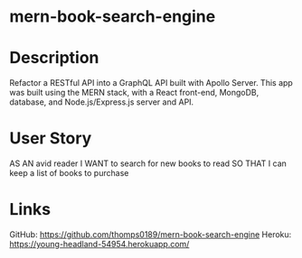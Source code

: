 # mern-book-search-engine

# Description

Refactor a RESTful API into a GraphQL API built with Apollo Server. This app was built using the MERN stack, with a React front-end, MongoDB, database, and Node.js/Express.js server and API.

# User Story

AS AN avid reader
I WANT to search for new books to read
SO THAT I can keep a list of books to purchase

# Links

GitHub: https://github.com/thomps0189/mern-book-search-engine
Heroku: https://young-headland-54954.herokuapp.com/
